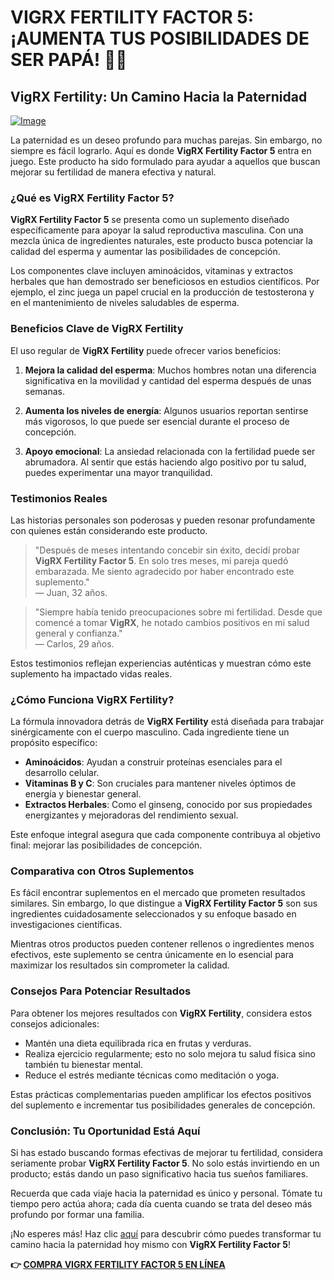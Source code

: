 # VIGRX FERTILITY FACTOR 5: ¡AUMENTA TUS POSIBILIDADES DE SER PAPÁ! 👶✨

## VigRX Fertility: Un Camino Hacia la Paternidad

[![Image](https://www2.sellhealth.com/139/fertility-factor-5-18-1.jpg)](https://gchaffi.com/eQU6H1Z7)

La paternidad es un deseo profundo para muchas parejas. Sin embargo, no siempre es fácil lograrlo. Aquí es donde **VigRX Fertility Factor 5** entra en juego. Este producto ha sido formulado para ayudar a aquellos que buscan mejorar su fertilidad de manera efectiva y natural.

### ¿Qué es VigRX Fertility Factor 5?

**VigRX Fertility Factor 5** se presenta como un suplemento diseñado específicamente para apoyar la salud reproductiva masculina. Con una mezcla única de ingredientes naturales, este producto busca potenciar la calidad del esperma y aumentar las posibilidades de concepción.

Los componentes clave incluyen aminoácidos, vitaminas y extractos herbales que han demostrado ser beneficiosos en estudios científicos. Por ejemplo, el zinc juega un papel crucial en la producción de testosterona y en el mantenimiento de niveles saludables de esperma.

### Beneficios Clave de VigRX Fertility

El uso regular de **VigRX Fertility** puede ofrecer varios beneficios:

1. **Mejora la calidad del esperma**: Muchos hombres notan una diferencia significativa en la movilidad y cantidad del esperma después de unas semanas.
   
2. **Aumenta los niveles de energía**: Algunos usuarios reportan sentirse más vigorosos, lo que puede ser esencial durante el proceso de concepción.

3. **Apoyo emocional**: La ansiedad relacionada con la fertilidad puede ser abrumadora. Al sentir que estás haciendo algo positivo por tu salud, puedes experimentar una mayor tranquilidad.

### Testimonios Reales

Las historias personales son poderosas y pueden resonar profundamente con quienes están considerando este producto.

> "Después de meses intentando concebir sin éxito, decidí probar **VigRX Fertility Factor 5**. En solo tres meses, mi pareja quedó embarazada. Me siento agradecido por haber encontrado este suplemento."  
> — Juan, 32 años.

> "Siempre había tenido preocupaciones sobre mi fertilidad. Desde que comencé a tomar **VigRX**, he notado cambios positivos en mi salud general y confianza."  
> — Carlos, 29 años.

Estos testimonios reflejan experiencias auténticas y muestran cómo este suplemento ha impactado vidas reales.

### ¿Cómo Funciona VigRX Fertility?

La fórmula innovadora detrás de **VigRX Fertility** está diseñada para trabajar sinérgicamente con el cuerpo masculino. Cada ingrediente tiene un propósito específico:

- **Aminoácidos**: Ayudan a construir proteínas esenciales para el desarrollo celular.
- **Vitaminas B y C**: Son cruciales para mantener niveles óptimos de energía y bienestar general.
- **Extractos Herbales**: Como el ginseng, conocido por sus propiedades energizantes y mejoradoras del rendimiento sexual.

Este enfoque integral asegura que cada componente contribuya al objetivo final: mejorar las posibilidades de concepción.

### Comparativa con Otros Suplementos

Es fácil encontrar suplementos en el mercado que prometen resultados similares. Sin embargo, lo que distingue a **VigRX Fertility Factor 5** son sus ingredientes cuidadosamente seleccionados y su enfoque basado en investigaciones científicas.

Mientras otros productos pueden contener rellenos o ingredientes menos efectivos, este suplemento se centra únicamente en lo esencial para maximizar los resultados sin comprometer la calidad.

### Consejos Para Potenciar Resultados

Para obtener los mejores resultados con **VigRX Fertility**, considera estos consejos adicionales:

- Mantén una dieta equilibrada rica en frutas y verduras.
- Realiza ejercicio regularmente; esto no solo mejora tu salud física sino también tu bienestar mental.
- Reduce el estrés mediante técnicas como meditación o yoga.
  
Estas prácticas complementarias pueden amplificar los efectos positivos del suplemento e incrementar tus posibilidades generales de concepción.

### Conclusión: Tu Oportunidad Está Aquí

Si has estado buscando formas efectivas de mejorar tu fertilidad, considera seriamente probar **VigRX Fertility Factor 5**. No solo estás invirtiendo en un producto; estás dando un paso significativo hacia tus sueños familiares. 

Recuerda que cada viaje hacia la paternidad es único y personal. Tómate tu tiempo pero actúa ahora; cada día cuenta cuando se trata del deseo más profundo por formar una familia.

¡No esperes más! Haz clic [aquí](https://gchaffi.com/eQU6H1Z7) para descubrir cómo puedes transformar tu camino hacia la paternidad hoy mismo con **VigRX Fertility Factor 5**!



**👉 [COMPRA VIGRX FERTILITY FACTOR 5 EN LÍNEA](https://gchaffi.com/eQU6H1Z7)**